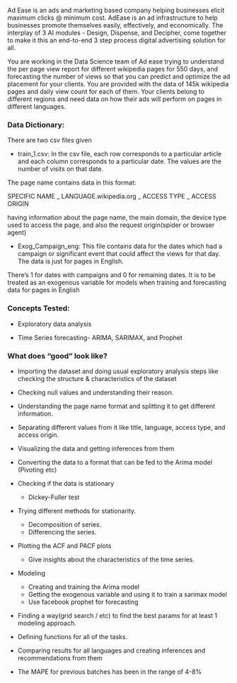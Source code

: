 Ad Ease is an ads and marketing based company helping businesses elicit maximum clicks @ minimum cost. AdEase is an ad infrastructure to help businesses promote themselves easily, effectively, and economically. The interplay of 3 AI modules - Design, Dispense, and Decipher, come together to make it this an end-to-end 3 step process digital advertising solution for all.

You are working in the Data Science team of Ad ease trying to understand the per page view report for different wikipedia pages for 550 days, and forecasting the number of views so that you can predict and optimize the ad placement for your clients. You are provided with the data of 145k wikipedia pages and daily view count for each of them. Your clients belong to different regions and need data on how their ads will perform on pages in different languages.

### Data Dictionary:
There are two csv files given

- train_1.csv: In the csv file, each row corresponds to a particular article and each column corresponds to a particular date. The values are the number of visits on that date.

The page name contains data in this format:

SPECIFIC NAME _ LANGUAGE.wikipedia.org _ ACCESS TYPE _ ACCESS ORIGIN

having information about the page name, the main domain, the device type used to access the page, and also the request origin(spider or browser agent)

- Exog_Campaign_eng: This file contains data for the dates which had a campaign or significant event that could affect the views for that day. The data is just for pages in English.

There’s 1 for dates with campaigns and 0 for remaining dates. It is to be treated as an exogenous variable for models when training and forecasting data for pages in English

### Concepts Tested:
- Exploratory data analysis

- Time Series forecasting- ARIMA, SARIMAX, and Prophet

### What does “good” look like?

 - Importing the dataset and doing usual exploratory analysis steps like checking the structure & characteristics of the dataset
 - Checking null values and understanding their reason.
 - Understanding the page name format and splitting it to get different information.
 - Separating different values from it like title, language, access type, and access origin.
 - Visualizing the data and getting inferences from them
 - Converting the data to a format that can be fed to the Arima model (Pivoting etc)
 - Checking if the data is stationary
   - Dickey-Fuller test
- Trying different methods for stationarity.
  - Decomposition of series.
  - Differencing the series.

- Plotting the ACF and PACF plots
  - Give insights about the characteristics of the time series.
- Modeling
  - Creating and training the Arima model
  - Getting the exogenous variable and using it to train a sarimax model
  - Use facebook prophet for forecasting
- Finding a way(grid search / etc) to find the best params for at least 1 modeling approach.
- Defining functions for all of the tasks.
- Comparing results for all languages and creating inferences and recommendations from them
- The MAPE for previous batches has been in the range of 4-8%

